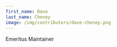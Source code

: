```yaml
---
first_name: Dave
last_name: Cheney
image: /img/contributors/dave-cheney.png
---
```

Emeritus Maintainer

